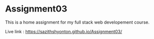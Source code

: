 # Assignment03

This is a home assignment for my full stack web developement course.

Live link : https://sazithshyonton.github.io/Assignment03/

